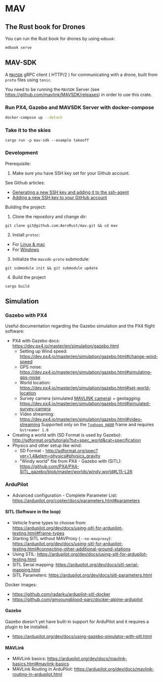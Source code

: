 # MAV

## The Rust book for Drones

You can run the Rust book for drones by using `mdbook`:

`mdbook serve`

## MAV-SDK

A [`MAVSDK`](https://github.com/mavlink/MAVSDK) gRPC client ( HTTP/2 ) for communicating with a drone, built from `proto` files using `tonic`.

You need to be running the `MAVSDK` Server (see https://github.com/mavlink/MAVSDK/releases) in order to use this crate.

### Run PX4, Gazebo and MAVSDK Server with docker-compose

```bash
docker-compose up --detach
```

### Take it to the skies

```
cargo run -p mav-sdk --example takeoff
```

### Development
Prerequisite:

1. Make sure you have SSH key set for your Github account.

  See Github articles:
 - [Generating a new SSH key and adding it to the ssh-agent](https://docs.github.com/en/authentication/connecting-to-github-with-ssh/generating-a-new-ssh-key-and-adding-it-to-the-ssh-agent)
 - [Adding a new SSH key to your GitHub account](https://docs.github.com/en/authentication/connecting-to-github-with-ssh/adding-a-new-ssh-key-to-your-github-account)


Building the project:

1. Clone the repository and change dir:

  `git clone git@github.com:AeroRust/mav.git && cd mav`

2. Install `protoc`:

  * For [Linux & mac](https://grpc.io/docs/protoc-installation/)
  * For [Windows](https://www.geeksforgeeks.org/how-to-install-protocol-buffers-on-windows/)

3. Initialize the `mavsdk-proto` submodule:

  `git submodule init && git submodule update`

4. Build the project

  `cargo build`


## Simulation
### Gazebo with PX4


Useful documentation regarding the Gazebo simulation and the PX4 flight software:

- PX4 with Gazebo docs: https://dev.px4.io/master/en/simulation/gazebo.html
  - Setting up Wind speed: https://dev.px4.io/master/en/simulation/gazebo.html#change-wind-speed
  - GPS noise: https://dev.px4.io/master/en/simulation/gazebo.html#simulating-gps-noise
  - World location: https://dev.px4.io/master/en/simulation/gazebo.html#set-world-location
  - Survey camera (simulated [MAVLINK camera](https://mavlink.io/en/services/camera.html)) + geotagging: https://dev.px4.io/master/en/simulation/gazebo.html#simulated-survey-camera 
  - Video streaming: https://dev.px4.io/master/en/simulation/gazebo.html#video-streaming
    Supported only on the [`Typhoon H480`](https://dev.px4.io/master/en/simulation/gazebo_vehicles.html#typhoon-h480-hexrotor) frame and requires `Gstreamer 1.0`
- Creating a world with (SD Format is used by Gazebo): http://sdformat.org/tutorials?tut=spec_world&cat=specification
- Physics and other setup like wind:
  - SD Format - http://sdformat.org/spec?ver=1.4&elem=physics#physics_gravity
  - "Windy world" file from PX4 - Gazebo with (SITL): https://github.com/PX4/PX4-SITL_gazebo/blob/master/worlds/windy.world#L15-L26

### ArduPilot


- Advanced configuration - Complete Parameter List: https://ardupilot.org/copter/docs/parameters.html#parameters

#### SITL (Software in the loop)

- Vehicle frame types to choose from: https://ardupilot.org/dev/docs/using-sitl-for-ardupilot-testing.html#frame-types
- Starting SITL without MAVProxy (`--no-mavproxy`): https://ardupilot.org/dev/docs/using-sitl-for-ardupilot-testing.html#connecting-other-additional-ground-stations
- Using STIL: https://ardupilot.org/dev/docs/using-sitl-for-ardupilot-testing.html
- SITL Serial mapping: https://ardupilot.org/dev/docs/sitl-serial-mapping.html
- SITL Parameters: https://ardupilot.org/dev/docs/sitl-parameters.html

Docker images:
- https://github.com/radarku/ardupilot-sitl-docker
- https://github.com/gmyoungblood-parc/docker-alpine-ardupilot

#### Gazebo

Gazebo doesn't yet have built-in support for ArduPilot and it requires a plugin to be installed.

- https://ardupilot.org/dev/docs/using-gazebo-simulator-with-sitl.html

#### MAVLink

- MAVLink basics: https://ardupilot.org/dev/docs/mavlink-basics.html#mavlink-basics
- MAVLink Routing in ArduPilot: https://ardupilot.org/dev/docs/mavlink-routing-in-ardupilot.html

